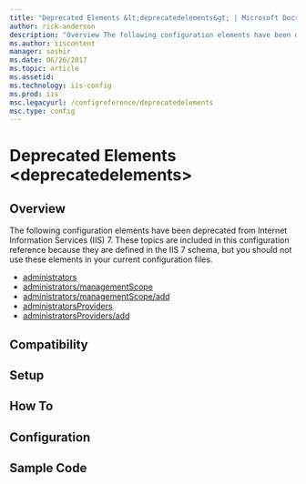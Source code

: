 ```yaml
---
title: "Deprecated Elements &lt;deprecatedelements&gt; | Microsoft Docs"
author: rick-anderson
description: "Overview The following configuration elements have been deprecated from Internet Information Services (IIS) 7. These topics are included in this configuratio..."
ms.author: iiscontent
manager: soshir
ms.date: 06/26/2017
ms.topic: article
ms.assetid: 
ms.technology: iis-config
ms.prod: iis
msc.legacyurl: /configreference/deprecatedelements
msc.type: config
---
```

Deprecated Elements &lt;deprecatedelements&gt;
====================
<a id="001"></a>
## Overview

The following configuration elements have been deprecated from Internet Information Services (IIS) 7. These topics are included in this configuration reference because they are defined in the IIS 7 schema, but you should not use these elements in your current configuration files.

- [administrators](administrators/index.md)
- [administrators/managementScope](administrators/managementscope/index.md)
- [administrators/managementScope/add](administrators/managementscope/add.md)
- [administratorsProviders](administratorsproviders/index.md)
- [administratorsProviders/add](administratorsproviders/add.md)

<a id="002"></a>
## Compatibility

<a id="003"></a>
## Setup

<a id="004"></a>
## How To

<a id="005"></a>
## Configuration

<a id="006"></a>
## Sample Code